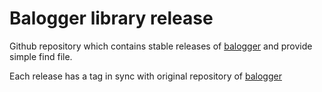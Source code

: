 
# Balogger library release

Github repository which contains stable releases of [balogger]
and provide simple find file.

Each release has a tag in sync with original repository of [balogger]

[balogger]: https://gitlab.bringauto.com/bring-auto/host-platform/bringauto-logger

